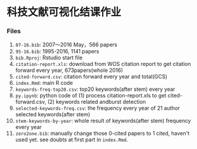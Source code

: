# 科技文献可视化结课作业

### Files
1. `07-16.bib`: 2007～2016 May，566 papers
2. `95-16.bib`: 1995-2016, 1141 papers
3. `bib.Rproj`: Rstudio start file
4. `citation-report.xls`: download from WOS citation report to get citation forward every year, 673papers(whole 2016)
5. `cited-forward.csv`: citation forward every year and total(GCS)
6. `index.Rmd`: main R code
7. `keywords-freq-top20.csv`: top20 keywords(after stem) every year
8. `py.ipynb`: python code of (1) process citation-report.xls to get cited-forward.csv, (2) keywords related andburst detection
9. `selected-keywords-freq.csv`: the frequency every year of 21 author selected keywords(after stem)
10. `stem-keywords-by-year`: whole result of keywords(after stem) frequency every year
11. `zero2one.bib`: manually change those 0-cited papers to 1 cited, haven't used yet. see doubts at first part in `index.Rmd`.